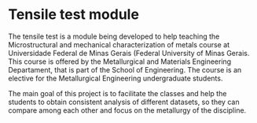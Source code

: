 # Tensile test module

The tensile test is a module being developed to help teaching the Microstructural and mechanical characterization of metals course at Universidade Federal de Minas Gerais (Federal University of Minas Gerais. This course is offered by the Metallurgical and Materials Engineering Departament, that is part of the School of Engineering. The course is an elective for the Metallurgical Engineering undergraduate students.

The main goal of this project is to facilitate the classes and help the students to obtain consistent analysis of different datasets, so they can compare among each other and focus on the metallurgy of the discipline. 



